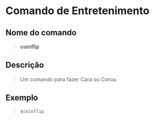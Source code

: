 # Comando de Entretenimento

## Nome do comando
> **coinflip**

## Descrição
> Um comando para fazer Cara ou Coroa.

## Exemplo
> `$coinflip`